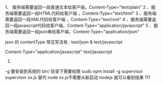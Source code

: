 1、 服务端需要返回一段普通文本给客户端，Content-Type="text/plain"
2 、服务端需要返回一段HTML代码给客户端 ，Content-Type="text/html"
3 、服务端需要返回一段XML代码给客户端 ，Content-Type="text/xml"
4 、服务端需要返回一段javascript代码给客户端，Content-Type="application/javascript"
5 、服务端需要返回一段json串给客户端，Content-Type="application/json"

json 的 contentType 常见写法有 : text/json & text/javascript

Content-Type="application/javascript"     text/javascript


1.
-g 要安装到系统的 bin/ 目录下需要权限
sudo npm install -g supervisor
supervisor  xx.js 替代 node xx.js不需要从新启动 nodejs 就可以看到结果
 111
